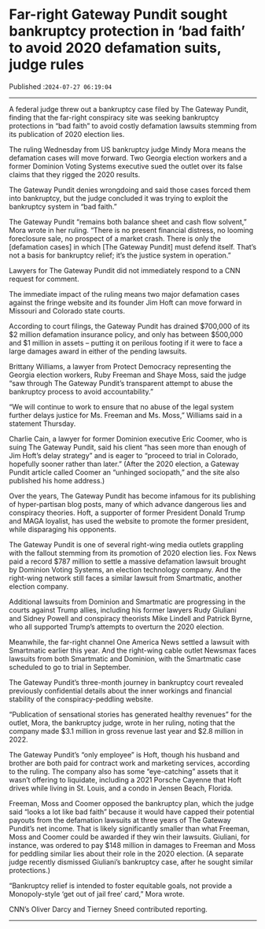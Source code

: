 # Far-right Gateway Pundit sought bankruptcy protection in ‘bad faith’ to avoid 2020 defamation suits, judge rules

Published :`2024-07-27 06:19:04`

---

A federal judge threw out a bankruptcy case filed by The Gateway Pundit, finding that the far-right conspiracy site was seeking bankruptcy protections in “bad faith” to avoid costly defamation lawsuits stemming from its publication of 2020 election lies.

The ruling Wednesday from US bankruptcy judge Mindy Mora means the defamation cases will move forward. Two Georgia election workers and a former Dominion Voting Systems executive sued the outlet over its false claims that they rigged the 2020 results.

The Gateway Pundit denies wrongdoing and said those cases forced them into bankruptcy, but the judge concluded it was trying to exploit the bankruptcy system in “bad faith.”

The Gateway Pundit “remains both balance sheet and cash flow solvent,” Mora wrote in her ruling. “There is no present financial distress, no looming foreclosure sale, no prospect of a market crash. There is only the [defamation cases] in which [The Gateway Pundit] must defend itself. That’s not a basis for bankruptcy relief; it’s the justice system in operation.”

Lawyers for The Gateway Pundit did not immediately respond to a CNN request for comment.

The immediate impact of the ruling means two major defamation cases against the fringe website and its founder Jim Hoft can move forward in Missouri and Colorado state courts.

According to court filings, the Gateway Pundit has drained $700,000 of its $2 million defamation insurance policy, and only has between $500,000 and $1 million in assets – putting it on perilous footing if it were to face a large damages award in either of the pending lawsuits.

Brittany Williams, a lawyer from Protect Democracy representing the Georgia election workers, Ruby Freeman and Shaye Moss, said the judge “saw through The Gateway Pundit’s transparent attempt to abuse the bankruptcy process to avoid accountability.”

“We will continue to work to ensure that no abuse of the legal system further delays justice for Ms. Freeman and Ms. Moss,” Williams said in a statement Thursday.

Charlie Cain, a lawyer for former Dominion executive Eric Coomer, who is suing The Gateway Pundit, said his client “has seen more than enough of Jim Hoft’s delay strategy” and is eager to “proceed to trial in Colorado, hopefully sooner rather than later.” (After the 2020 election, a Gateway Pundit article called Coomer an “unhinged sociopath,” and the site also published his home address.)

Over the years, The Gateway Pundit has become infamous for its publishing of hyper-partisan blog posts, many of which advance dangerous lies and conspiracy theories. Hoft, a supporter of former President Donald Trump and MAGA loyalist, has used the website to promote the former president, while disparaging his opponents.

The Gateway Pundit is one of several right-wing media outlets grappling with the fallout stemming from its promotion of 2020 election lies. Fox News paid a record $787 million to settle a massive defamation lawsuit brought by Dominion Voting Systems, an election technology company. And the right-wing network still faces a similar lawsuit from Smartmatic, another election company.

Additional lawsuits from Dominion and Smartmatic are progressing in the courts against Trump allies, including his former lawyers Rudy Giuliani and Sidney Powell and conspiracy theorists Mike Lindell and Patrick Byrne, who all supported Trump’s attempts to overturn the 2020 election.

Meanwhile, the far-right channel One America News settled a lawsuit with Smartmatic earlier this year. And the right-wing cable outlet Newsmax faces lawsuits from both Smartmatic and Dominion, with the Smartmatic case scheduled to go to trial in September.

The Gateway Pundit’s three-month journey in bankruptcy court revealed previously confidential details about the inner workings and financial stability of the conspiracy-peddling website.

“Publication of sensational stories has generated healthy revenues” for the outlet, Mora, the bankruptcy judge, wrote in her ruling, noting that the company made $3.1 million in gross revenue last year and $2.8 million in 2022.

The Gateway Pundit’s “only employee” is Hoft, though his husband and brother are both paid for contract work and marketing services, according to the ruling. The company also has some “eye-catching” assets that it wasn’t offering to liquidate, including a 2021 Porsche Cayenne that Hoft drives while living in St. Louis, and a condo in Jensen Beach, Florida.

Freeman, Moss and Coomer opposed the bankruptcy plan, which the judge said “looks a lot like bad faith” because it would have capped their potential payouts from the defamation lawsuits at three years of The Gateway Pundit’s net income. That is likely significantly smaller than what Freeman, Moss and Coomer could be awarded if they win their lawsuits. Giuliani, for instance, was ordered to pay $148 million in damages to Freeman and Moss for peddling similar lies about their role in the 2020 election. (A separate judge recently dismissed Giuliani’s bankruptcy case, after he sought similar protections.)

“Bankruptcy relief is intended to foster equitable goals, not provide a Monopoly-style ‘get out of jail free’ card,” Mora wrote.

CNN’s Oliver Darcy and Tierney Sneed contributed reporting.

---

